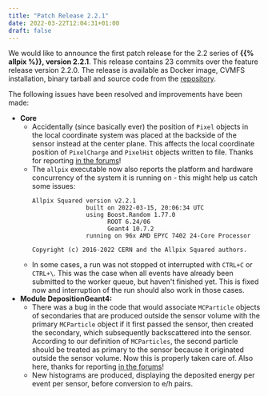 ```yaml
---
title: "Patch Release 2.2.1"
date: 2022-03-22T12:04:31+01:00
draft: false
---
```


We would like to announce the first patch release for the 2.2 series of **{{% allpix %}}, version 2.2.1**.
This release contains 23 commits over the feature release version 2.2.0.
The release is available as Docker image, CVMFS installation, binary tarball and source code from the [repository](https://gitlab.cern.ch/allpix-squared/allpix-squared/).

The following issues have been resolved and improvements have been made:
<!--more-->

* **Core**
   * Accidentally (since basically ever) the position of `Pixel` objects in the local coordinate system was placed at the backside of the sensor instead at the center plane. This affects the local coordinate position of `PixelCharge` and `PixelHit` objects written to file. Thanks for reporting [in the forums](https://allpix-squared-forum.web.cern.ch/t/propagatedcharge-with-0-charge-using-transientpropagation/264)!
   * The `allpix` executable now also reports the platform and hardware concurrency of the system it is running on - this might help us catch some issues:
       ```
       Allpix Squared version v2.2.1
                      built on 2022-03-15, 20:06:34 UTC
                      using Boost.Random 1.77.0
                            ROOT 6.24/06
                            Geant4 10.7.2
                      running on 96x AMD EPYC 7402 24-Core Processor

       Copyright (c) 2016-2022 CERN and the Allpix Squared authors.
       ```
   * In some cases, a run was not stopped ot interrupted with `CTRL+C` or `CTRL+\`. This was the case when all events have already been submitted to the worker queue, but haven't finished yet. This is fixed now and interruption of the run should also work in those cases.
* **Module DepositionGeant4:**
   * There was a bug in the code that would associate `MCParticle` objects of secondaries that are produced outside the sensor volume with the primary `MCParticle` object if it first passed the sensor, then created the secondary, which subsequently backscattered into the sensor. According to our definition of `MCParticles`, the second particle should be treated as primary to the sensor because it originated outside the sensor volume. Now this is properly taken care of. Also here, thanks for reporting [in the forums](https://allpix-squared-forum.web.cern.ch/t/particle-incidence-direction/268/)!
   * New histograms are produced, displaying the deposited energy per event per sensor, before conversion to e/h pairs.

